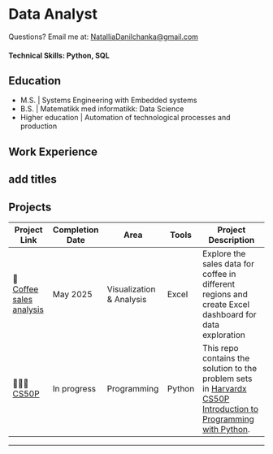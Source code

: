 # Data Analyst 

Questions? Email me at:
[NatalliaDanilchanka@gmail.com](mailto:NatalliaDanilchanka@gmail.com)

#### Technical Skills: Python, SQL

## Education
- M.S.     |  Systems Engineering with Embedded systems  		
- B.S.     |  Matematikk med informatikk: Data Science
- Higher education | Automation of technological processes and production

## Work Experience
**add titles**
- 


## Projects


| Project Link | Completion Date | Area | Tools | Project Description | 
|---|---|---|---|------|
| 🚗 [Coffee sales analysis](https://github.com/NatalliaDanilchanka/CS50_R) | May 2025 | Visualization & Analysis | Excel | Explore the sales data for coffee in different regions and create Excel dashboard for data exploration | 
| 👩🏻‍💻 [CS50P](https://github.com/NatalliaDanilchanka/CS50P/blob/main/README.md) | In progress | Programming | Python | This repo contains the solution to the problem sets in [Harvardx CS50P Introduction to Programming with Python](https://www.edx.org/course/cs50s-introduction-to-programming-with-python). |

***

<!--
**NatalliaDanilchanka/NatalliaDanilchanka** is a ✨ _special_ ✨ repository because its `README.md` (this file) appears on your GitHub profile.

Here are some ideas to get you started:

- 🔭 I’m currently working on ...
- 🌱 I’m currently learning ...
- 👯 I’m looking to collaborate on ...
- 🤔 I’m looking for help with ...
- 💬 Ask me about ...
- 📫 How to reach me: ...
- 😄 Pronouns: ...
- ⚡ Fun fact: ...
-->
